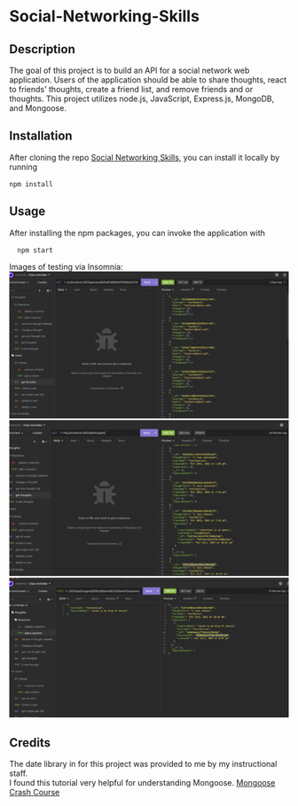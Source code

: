 # Social-Networking-Skills

## Description
The goal of this project is to build an API for a social network web application. Users of the application should be able to share thoughts, react to friends' thoughts, create a friend list, and remove friends and or thoughts. This project utilizes node.js, JavaScript, Express.js, MongoDB, and Mongoose. 

## Installation

After cloning the repo [Social Networking Skills](https://github.com/jessicamorse23/Social-Networking-Skills), you can install it locally by running <br>
  ```
  npm install 
  ```

## Usage 
After installing the npm packages, you can invoke the application with <br>
```
  npm start 
  ```

Images of testing via Insomnia:<br>
![Get All Users](./assets/get%20all%20users.png)<br>
![Get All Thoughts](./assets/get%20all%20thoughts.png)<br>
![Add a Reaction](./assets/add%20a%20reaction.png)<br>

## Credits

The date library in for this project was provided to me by my instructional staff. <br>
I found this tutorial very helpful for understanding Mongoose. [Mongoose Crash Course](https://www.youtube.com/watch?v=DZBGEVgL2eE&list=LL&index=1)